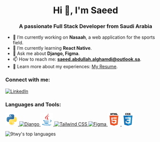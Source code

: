 <h1 align="center">Hi 👋, I'm Saeed</h1>
<h3 align="center">A passionate Full Stack Developer from Saudi Arabia</h3>

<!-- Trophy Section (Optional) -->
<!-- <p align="center">
  <a href="https://github.com/ryo-ma/github-profile-trophy">
    <img src="https://github-profile-trophy.vercel.app/?username=9twy" alt="9twy" />
  </a>
</p> -->

- 🔭 I’m currently working on **Nasaah**, a web application for the sports field.
- 🌱 I’m currently learning **React Native**.
- 💬 Ask me about **Django, Figma**.
- 📫 How to reach me: **saeed.abdullah.alghamdi@outlook.sa**.
- 📄 Learn more about my experiences: [My Resume](https://acrobat.adobe.com/id/urn:aaid:sc:AP:ab0d0d96-75a2-45dd-aa7a-83e4853d834e).

<h3 align="left">Connect with me:</h3>
<p align="left">
  <a href="https://www.linkedin.com/in/saeed-alghamdi-81ba9a22a/" target="blank">
    <img align="center" src="https://raw.githubusercontent.com/rahuldkjain/github-profile-readme-generator/master/src/images/icons/Social/linked-in-alt.svg" alt="LinkedIn" height="30" width="40" />
  </a>
</p>

<h3 align="left">Languages and Tools:</h3>
<p align="left">
  <a href="https://www.python.org" target="_blank" rel="noreferrer">
    <img src="https://raw.githubusercontent.com/devicons/devicon/master/icons/python/python-original.svg" alt="Python" width="40" height="40"/>
  </a>
  <a href="https://www.djangoproject.com/" target="_blank" rel="noreferrer">
    <img src="https://cdn.worldvectorlogo.com/logos/django.svg" alt="Django" width="40" height="40"/>
  </a>
  <a href="https://www.java.com" target="_blank" rel="noreferrer">
    <img src="https://raw.githubusercontent.com/devicons/devicon/master/icons/java/java-original.svg" alt="Java" width="40" height="40"/>
  </a>
  <a href="https://tailwindcss.com/" target="_blank" rel="noreferrer">
    <img src="https://www.vectorlogo.zone/logos/tailwindcss/tailwindcss-icon.svg" alt="Tailwind CSS" width="40" height="40"/>
  </a>
  <a href="https://www.figma.com/" target="_blank" rel="noreferrer">
    <img src="https://www.vectorlogo.zone/logos/figma/figma-icon.svg" alt="Figma" width="40" height="40"/>
  </a>
  <a href="https://www.w3schools.com/html/" target="_blank" rel="noreferrer">
    <img src="https://raw.githubusercontent.com/devicons/devicon/master/icons/html5/html5-original-wordmark.svg" alt="HTML5" width="40" height="40"/>
  </a>
  <a href="https://www.w3schools.com/css/" target="_blank" rel="noreferrer">
    <img src="https://raw.githubusercontent.com/devicons/devicon/master/icons/css3/css3-original-wordmark.svg" alt="CSS3" width="40" height="40"/>
  </a>
</p>

<!-- GitHub Stats Section (Optional) -->
<p align="left">
  <img src="https://github-readme-stats.vercel.app/api/top-langs?username=9twy&show_icons=true&locale=en&layout=compact" alt="9twy's top languages" />
</p>

<!-- Uncomment if you want to include overall stats -->
<!-- <p>&nbsp;<img align="center" src="https://github-readme-stats.vercel.app/api?username=9twy&show_icons=true&locale=en" alt="9twy's GitHub stats" /></p> -->

<!-- Uncomment if you want to include streak stats -->
<!-- <p><img align="center" src="https://github-readme-streak-stats.herokuapp.com/?user=9twy&" alt="9twy's streak stats" /></p> -->
